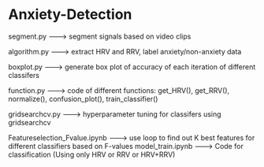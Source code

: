 # Anxiety-Detection
segment.py ---> segment signals based on video clips

algorithm.py ---> extract HRV and RRV, label anxiety/non-anxiety data

boxplot.py ---> generate box plot of accuracy of each iteration of different classifers

function.py ---> code of different functions: get_HRV(), get_RRV(), normalize(), confusion_plot(), train_classifier()

gridsearchcv.py ---> hyperparameter tuning for classifers using gridsearchcv

Featureselection_Fvalue.ipynb  ---> use loop to find out K best features for different classifiers based on F-values
model_train.ipynb ---> Code for classification (Using only HRV or RRV or HRV+RRV)
